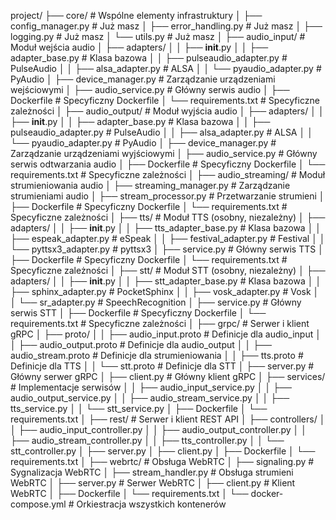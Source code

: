 project/
├── core/                  # Wspólne elementy infrastruktury
│   ├── config_manager.py  # Już masz
│   ├── error_handling.py  # Już masz
│   ├── logging.py         # Już masz
│   └── utils.py           # Już masz
│
├── audio_input/           # Moduł wejścia audio
│   ├── adapters/
│   │   ├── __init__.py
│   │   ├── adapter_base.py        # Klasa bazowa
│   │   ├── pulseaudio_adapter.py  # PulseAudio
│   │   ├── alsa_adapter.py        # ALSA
│   │   └── pyaudio_adapter.py     # PyAudio
│   ├── device_manager.py          # Zarządzanie urządzeniami wejściowymi
│   ├── audio_service.py           # Główny serwis audio
│   ├── Dockerfile                 # Specyficzny Dockerfile
│   └── requirements.txt           # Specyficzne zależności
│
├── audio_output/          # Moduł wyjścia audio
│   ├── adapters/
│   │   ├── __init__.py
│   │   ├── adapter_base.py        # Klasa bazowa
│   │   ├── pulseaudio_adapter.py  # PulseAudio
│   │   ├── alsa_adapter.py        # ALSA
│   │   └── pyaudio_adapter.py     # PyAudio
│   ├── device_manager.py          # Zarządzanie urządzeniami wyjściowymi
│   ├── audio_service.py           # Główny serwis odtwarzania audio
│   ├── Dockerfile                 # Specyficzny Dockerfile
│   └── requirements.txt           # Specyficzne zależności
│
├── audio_streaming/       # Moduł strumieniowania audio
│   ├── streaming_manager.py      # Zarządzanie strumieniami audio
│   ├── stream_processor.py       # Przetwarzanie strumieni
│   ├── Dockerfile                # Specyficzny Dockerfile
│   └── requirements.txt          # Specyficzne zależności
│
├── tts/                   # Moduł TTS (osobny, niezależny)
│   ├── adapters/
│   │   ├── __init__.py
│   │   ├── tts_adapter_base.py     # Klasa bazowa
│   │   ├── espeak_adapter.py       # eSpeak
│   │   ├── festival_adapter.py     # Festival
│   │   └── pyttsx3_adapter.py      # pyttsx3
│   ├── service.py                  # Główny serwis TTS
│   ├── Dockerfile                  # Specyficzny Dockerfile
│   └── requirements.txt            # Specyficzne zależności
│
├── stt/                   # Moduł STT (osobny, niezależny)
│   ├── adapters/
│   │   ├── __init__.py
│   │   ├── stt_adapter_base.py     # Klasa bazowa
│   │   ├── sphinx_adapter.py       # PocketSphinx
│   │   ├── vosk_adapter.py         # Vosk
│   │   └── sr_adapter.py           # SpeechRecognition
│   ├── service.py                  # Główny serwis STT
│   ├── Dockerfile                  # Specyficzny Dockerfile
│   └── requirements.txt            # Specyficzne zależności
│
├── grpc/                 # Serwer i klient gRPC
│   ├── proto/
│   │   ├── audio_input.proto    # Definicje dla audio_input
│   │   ├── audio_output.proto   # Definicje dla audio_output
│   │   ├── audio_stream.proto   # Definicje dla strumieniowania
│   │   ├── tts.proto            # Definicje dla TTS
│   │   └── stt.proto            # Definicje dla STT
│   ├── server.py          # Główny serwer gRPC
│   ├── client.py          # Główny klient gRPC
│   ├── services/          # Implementacje serwisów
│   │   ├── audio_input_service.py
│   │   ├── audio_output_service.py
│   │   ├── audio_stream_service.py
│   │   ├── tts_service.py
│   │   └── stt_service.py
│   ├── Dockerfile
│   └── requirements.txt
│
├── rest/                 # Serwer i klient REST API
│   ├── controllers/
│   │   ├── audio_input_controller.py
│   │   ├── audio_output_controller.py
│   │   ├── audio_stream_controller.py
│   │   ├── tts_controller.py
│   │   └── stt_controller.py
│   ├── server.py
│   ├── client.py
│   ├── Dockerfile
│   └── requirements.txt
│
├── webrtc/               # Obsługa WebRTC
│   ├── signaling.py       # Sygnalizacja WebRTC
│   ├── stream_handler.py  # Obsługa strumieni WebRTC
│   ├── server.py          # Serwer WebRTC
│   ├── client.py          # Klient WebRTC
│   ├── Dockerfile
│   └── requirements.txt
│
└── docker-compose.yml    # Orkiestracja wszystkich kontenerów